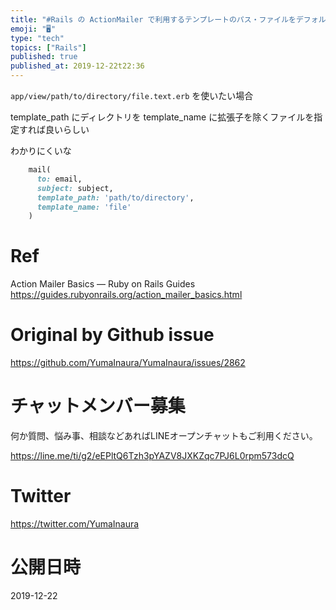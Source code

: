 ```yaml
---
title: "#Rails の ActionMailer で利用するテンプレートのパス・ファイルをデフォルト以外で指定する (  ActionView::"
emoji: "🖥"
type: "tech"
topics: ["Rails"]
published: true
published_at: 2019-12-22t22:36
---
```


`app/view/path/to/directory/file.text.erb` を使いたい場合

template_path にディレクトリを
template_name に拡張子を除くファイルを指定すれば良いらしい

わかりにくいな

```rb
    mail(
      to: email,
      subject: subject,
      template_path: 'path/to/directory',
      template_name: 'file'
    )
```

# Ref

Action Mailer Basics — Ruby on Rails Guides
https://guides.rubyonrails.org/action_mailer_basics.html

# Original by Github issue

https://github.com/YumaInaura/YumaInaura/issues/2862








<!-- Update From Qiita API -->

# チャットメンバー募集


何か質問、悩み事、相談などあればLINEオープンチャットもご利用ください。

https://line.me/ti/g2/eEPltQ6Tzh3pYAZV8JXKZqc7PJ6L0rpm573dcQ





# Twitter


https://twitter.com/YumaInaura


<!-- Update From Qiita API -->



# 公開日時

2019-12-22
